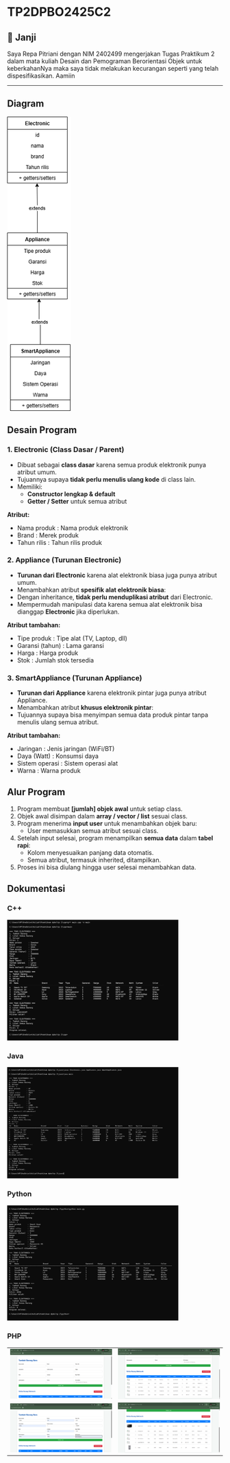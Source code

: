 # TP2DPBO2425C2

## 📝 Janji
Saya Repa Pitriani dengan NIM 2402499 mengerjakan Tugas Praktikum 2 dalam mata kuliah Desain
dan Pemograman Berorientasi Objek untuk keberkahanNya maka saya tidak melakukan kecurangan 
seperti yang telah dispesifikasikan. Aamiin

---

## Diagram
![](cpp/Dokumentasi/tp2.drawio%20(1).png)

## Desain Program
### 1. Electronic (Class Dasar / Parent)
- Dibuat sebagai **class dasar** karena semua produk elektronik punya atribut umum.  
- Tujuannya supaya **tidak perlu menulis ulang kode** di class lain.  
- Memiliki:  
  - **Constructor lengkap & default**  
  - **Getter / Setter** untuk semua atribut   

**Atribut:**  
- Nama produk      : Nama produk elektronik  
- Brand            : Merek produk  
- Tahun rilis      : Tahun rilis produk  

### 2. Appliance (Turunan Electronic)
- **Turunan dari Electronic** karena alat elektronik biasa juga punya atribut umum.  
- Menambahkan atribut **spesifik alat elektronik biasa**:  
- Dengan inheritance, **tidak perlu menduplikasi atribut** dari Electronic.  
- Mempermudah manipulasi data karena semua alat elektronik bisa dianggap **Electronic** jika diperlukan.  

**Atribut tambahan:**  
- Tipe produk      : Tipe alat (TV, Laptop, dll)  
- Garansi (tahun)  : Lama garansi  
- Harga            : Harga produk  
- Stok             : Jumlah stok tersedia  

### 3. SmartAppliance (Turunan Appliance)
- **Turunan dari Appliance** karena elektronik pintar juga punya atribut Appliance.  
- Menambahkan atribut **khusus elektronik pintar**:  
- Tujuannya supaya bisa menyimpan semua data produk pintar tanpa menulis ulang semua atribut.  

**Atribut tambahan:**  
- Jaringan         : Jenis jaringan (WiFi/BT)  
- Daya (Watt)      : Konsumsi daya  
- Sistem operasi   : Sistem operasi alat  
- Warna            : Warna produk  


## Alur Program
1. Program membuat **[jumlah] objek awal** untuk setiap class.  
2. Objek awal disimpan dalam **array / vector / list** sesuai class.  
3. Program menerima **input user** untuk menambahkan objek baru:  
   - User memasukkan semua atribut sesuai class.  
4. Setelah input selesai, program menampilkan **semua data** dalam **tabel rapi**:  
   - Kolom menyesuaikan panjang data otomatis.  
   - Semua atribut, termasuk inherited, ditampilkan.  
5. Proses ini bisa diulang hingga user selesai menambahkan data.  


## Dokumentasi
### C++
<img src="cpp/Dokumentasi/Screenshot%202025-09-24%20222450.png" width="400">

### Java
<img src="java/Dokumentasi/Screenshot%202025-09-24%20222723.png" width="400">

### Python
<img src="python/Dokumentasi/Screenshot%202025-09-24%20222855.png" width="400">

### PHP
<table>
<tr>
<td><img src="php/Dokumentasi/Screenshot%202025-09-24%20230616.png" width="300"></td>
<td><img src="php/Dokumentasi/Screenshot%202025-09-24%20231802.png" width="300"></td>
</tr>
<tr>
<td><img src="php/Dokumentasi/Screenshot%202025-09-24%20232049.png" width="300"></td>
<td><img src="php/Dokumentasi/Screenshot%202025-09-24%20232101.png" width="300"></td>
</tr>
</table>

